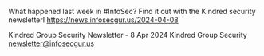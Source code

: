 What happened last week in #InfoSec? Find it out with the Kindred security newsletter!
https://news.infosecgur.us/2024-04-08

Kindred Group Security Newsletter -  8 Apr 2024
Kindred Group Security
newsletter@infosecgur.us
 
